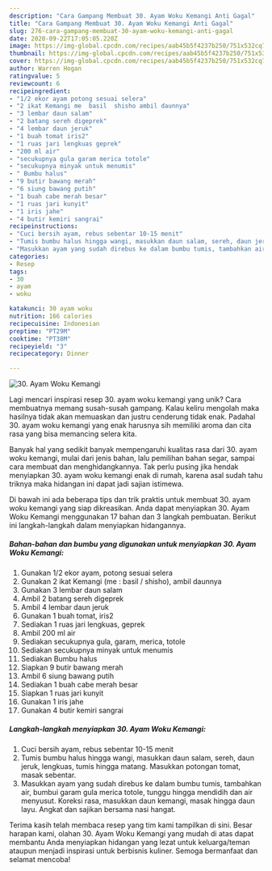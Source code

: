 ```yaml
---
description: "Cara Gampang Membuat 30. Ayam Woku Kemangi Anti Gagal"
title: "Cara Gampang Membuat 30. Ayam Woku Kemangi Anti Gagal"
slug: 276-cara-gampang-membuat-30-ayam-woku-kemangi-anti-gagal
date: 2020-09-22T17:05:05.220Z
image: https://img-global.cpcdn.com/recipes/aab45b5f4237b250/751x532cq70/30-ayam-woku-kemangi-foto-resep-utama.jpg
thumbnail: https://img-global.cpcdn.com/recipes/aab45b5f4237b250/751x532cq70/30-ayam-woku-kemangi-foto-resep-utama.jpg
cover: https://img-global.cpcdn.com/recipes/aab45b5f4237b250/751x532cq70/30-ayam-woku-kemangi-foto-resep-utama.jpg
author: Warren Hogan
ratingvalue: 5
reviewcount: 6
recipeingredient:
- "1/2 ekor ayam potong sesuai selera"
- "2 ikat Kemangi me  basil  shisho ambil daunnya"
- "3 lembar daun salam"
- "2 batang sereh digeprek"
- "4 lembar daun jeruk"
- "1 buah tomat iris2"
- "1 ruas jari lengkuas geprek"
- "200 ml air"
- "secukupnya gula garam merica totole"
- "secukupnya minyak untuk menumis"
- " Bumbu halus"
- "9 butir bawang merah"
- "6 siung bawang putih"
- "1 buah cabe merah besar"
- "1 ruas jari kunyit"
- "1 iris jahe"
- "4 butir kemiri sangrai"
recipeinstructions:
- "Cuci bersih ayam, rebus sebentar 10-15 menit"
- "Tumis bumbu halus hingga wangi, masukkan daun salam, sereh, daun jeruk, lengkuas, tumis hingga matang. Masukkan potongan tomat, masak sebentar."
- "Masukkan ayam yang sudah direbus ke dalam bumbu tumis, tambahkan air, bumbui garam gula merica totole, tunggu hingga mendidih dan air menyusut. Koreksi rasa, masukkan daun kemangi, masak hingga daun layu. Angkat dan sajikan bersama nasi hangat."
categories:
- Resep
tags:
- 30
- ayam
- woku

katakunci: 30 ayam woku 
nutrition: 166 calories
recipecuisine: Indonesian
preptime: "PT29M"
cooktime: "PT38M"
recipeyield: "3"
recipecategory: Dinner

---
```



![30. Ayam Woku Kemangi](https://img-global.cpcdn.com/recipes/aab45b5f4237b250/751x532cq70/30-ayam-woku-kemangi-foto-resep-utama.jpg)

Lagi mencari inspirasi resep 30. ayam woku kemangi yang unik? Cara membuatnya memang susah-susah gampang. Kalau keliru mengolah maka hasilnya tidak akan memuaskan dan justru cenderung tidak enak. Padahal 30. ayam woku kemangi yang enak harusnya sih memiliki aroma dan cita rasa yang bisa memancing selera kita.

Banyak hal yang sedikit banyak mempengaruhi kualitas rasa dari 30. ayam woku kemangi, mulai dari jenis bahan, lalu pemilihan bahan segar, sampai cara membuat dan menghidangkannya. Tak perlu pusing jika hendak menyiapkan 30. ayam woku kemangi enak di rumah, karena asal sudah tahu triknya maka hidangan ini dapat jadi sajian istimewa.




Di bawah ini ada beberapa tips dan trik praktis untuk membuat 30. ayam woku kemangi yang siap dikreasikan. Anda dapat menyiapkan 30. Ayam Woku Kemangi menggunakan 17 bahan dan 3 langkah pembuatan. Berikut ini langkah-langkah dalam menyiapkan hidangannya.

<!--inarticleads1-->

##### Bahan-bahan dan bumbu yang digunakan untuk menyiapkan 30. Ayam Woku Kemangi:

1. Gunakan 1/2 ekor ayam, potong sesuai selera
1. Gunakan 2 ikat Kemangi (me : basil / shisho), ambil daunnya
1. Gunakan 3 lembar daun salam
1. Ambil 2 batang sereh digeprek
1. Ambil 4 lembar daun jeruk
1. Gunakan 1 buah tomat, iris2
1. Sediakan 1 ruas jari lengkuas, geprek
1. Ambil 200 ml air
1. Sediakan secukupnya gula, garam, merica, totole
1. Sediakan secukupnya minyak untuk menumis
1. Sediakan  Bumbu halus
1. Siapkan 9 butir bawang merah
1. Ambil 6 siung bawang putih
1. Sediakan 1 buah cabe merah besar
1. Siapkan 1 ruas jari kunyit
1. Gunakan 1 iris jahe
1. Gunakan 4 butir kemiri sangrai




<!--inarticleads2-->

##### Langkah-langkah menyiapkan 30. Ayam Woku Kemangi:

1. Cuci bersih ayam, rebus sebentar 10-15 menit
1. Tumis bumbu halus hingga wangi, masukkan daun salam, sereh, daun jeruk, lengkuas, tumis hingga matang. Masukkan potongan tomat, masak sebentar.
1. Masukkan ayam yang sudah direbus ke dalam bumbu tumis, tambahkan air, bumbui garam gula merica totole, tunggu hingga mendidih dan air menyusut. Koreksi rasa, masukkan daun kemangi, masak hingga daun layu. Angkat dan sajikan bersama nasi hangat.




Terima kasih telah membaca resep yang tim kami tampilkan di sini. Besar harapan kami, olahan 30. Ayam Woku Kemangi yang mudah di atas dapat membantu Anda menyiapkan hidangan yang lezat untuk keluarga/teman ataupun menjadi inspirasi untuk berbisnis kuliner. Semoga bermanfaat dan selamat mencoba!
